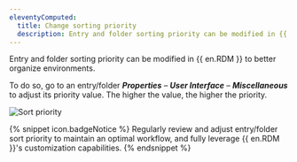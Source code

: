 ```yaml
---
eleventyComputed:
  title: Change sorting priority
  description: Entry and folder sorting priority can be modified in {{ en.RDM }} to better organize environments.
---
```

Entry and folder sorting priority can be modified in {{ en.RDM }} to better organize environments.

To do so, go to an entry/folder ***Properties*** – ***User Interface*** – ***Miscellaneous*** to adjust its priority value. The higher the value, the higher the priority.

![Sort priority](https://cdnweb.devolutions.net/docs/RDMW4056_2024_1.png)

{% snippet icon.badgeNotice %}
Regularly review and adjust entry/folder sort priority to maintain an optimal workflow, and fully leverage {{ en.RDM }}'s customization capabilities.
{% endsnippet %}
